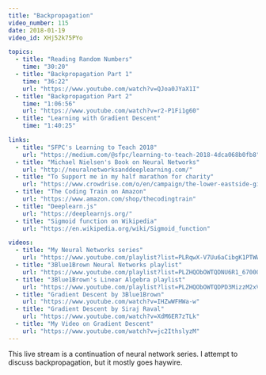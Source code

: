 ```yaml
---
title: "Backpropagation"
video_number: 115
date: 2018-01-19
video_id: XHj52k75PYo

topics:
  - title: "Reading Random Numbers"
    time: "30:20"
  - title: "Backpropagation Part 1"
    time: "36:22"
    url: "https://www.youtube.com/watch?v=QJoa0JYaX1I"
  - title: "Backpropagation Part 2"
    time: "1:06:56"
    url: "https://www.youtube.com/watch?v=r2-P1Fi1g60"
  - title: "Learning with Gradient Descent"
    time: "1:40:25"

links:
  - title: "SFPC's Learning to Teach 2018"
    url: "https://medium.com/@sfpc/learning-to-teach-2018-4dca068b0fb8"
  - title: "Michael Nielsen's Book on Neural Networks"
    url: "http://neuralnetworksanddeeplearning.com/"
  - title: "To Support me in my half marathon for charity"
    url: "https://www.crowdrise.com/o/en/campaign/the-lower-eastside-girls-club-nyc-half-2018/shiffman"
  - title: "The Coding Train on Amazon"
    url: "https://www.amazon.com/shop/thecodingtrain"
  - title: "Deeplearn.js"
    url: "https://deeplearnjs.org/"
  - title: "Sigmoid function on Wikipedia"
    url: "https://en.wikipedia.org/wiki/Sigmoid_function"

videos:
  - title: "My Neural Networks series"
    url: "https://www.youtube.com/playlist?list=PLRqwX-V7Uu6aCibgK1PTWWu9by6XFdCfh"
  - title: "3Blue1Brown Neural Networks playlist"
    url: "https://www.youtube.com/playlist?list=PLZHQObOWTQDNU6R1_67000Dx_ZCJB-3pi"
  - title: "3Blue1Brown's Linear Algebra playlist"
    url: "https://www.youtube.com/playlist?list=PLZHQObOWTQDPD3MizzM2xVFitgF8hE_ab"
  - title: "Gradient Descent by 3Blue1Brown"
    url: "https://www.youtube.com/watch?v=IHZwWFHWa-w"
  - title: "Gradient Descent by Siraj Raval"
    url: "https://www.youtube.com/watch?v=XdM6ER7zTLk"
  - title: "My Video on Gradient Descent"
    url: "https://www.youtube.com/watch?v=jc2IthslyzM"
---
```


This live stream is a continuation of neural network series. I attempt to discuss backpropagation, but it mostly goes haywire.

